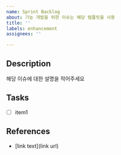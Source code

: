 ```yaml
---
name: Sprint Backlog
about: 기능 개발을 위한 이슈는 해당 템플릿을 사용
title: ''
labels: enhancement
assignees: ''

---
```


## Description

해당 이슈에 대한 설명을 적어주세요

## Tasks

 - [ ] item1

## References
 - [link text](link url)
